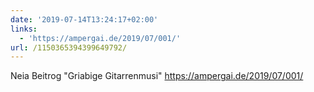 ```yaml
---
date: '2019-07-14T13:24:17+02:00'
links:
  - 'https://ampergai.de/2019/07/001/'
url: /1150365394399649792/
---
```

Neia Beitrog "Griabige Gitarrenmusi" https://ampergai.de/2019/07/001/
